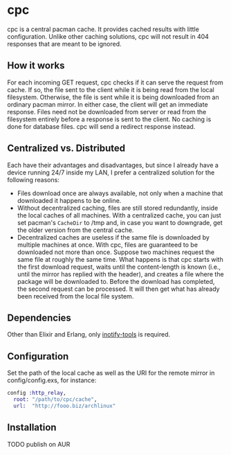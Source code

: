 # cpc

cpc is a central pacman cache. It provides cached results with little
configuration. Unlike other caching solutions, cpc will not result in 404
responses that are meant to be ignored.


## How it works

For each incoming GET request, cpc checks if it can serve the request from
cache. If so, the file sent to the client while it is being read from the local
filesystem. Otherwise, the file is sent while it is being downloaded from an
ordinary pacman mirror.
In either case, the client will get an immediate response. Files need not be
downloaded from server or read from the filesystem entirely before a response is
sent to the client.
No caching is done for database files. cpc will send a redirect response
instead.


## Centralized vs. Distributed

Each have their advantages and disadvantages, but since I already have a device
running 24/7 inside my LAN, I prefer a centralized solution for the following
reasons:
* Files download once are always available, not only when a machine that
  downloaded it happens to be online.
* Without decentralized caching, files are still stored redundantly, inside the
  local caches of all machines. With a centralized cache, you can just set
  pacman's `CacheDir` to /tmp and, in case you want to downgrade, get the older
  version from the central cache.
* Decentralized caches are useless if the same file is downloaded by multiple
  machines at once. With cpc, files are guaranteed to be downloaded not more
  than once. Suppose two machines request the same file at roughly the same
  time. What happens is that cpc starts with the first download request, waits
  until the content-length is known (i.e., until the mirror has replied with the
  header), and creates a file where the package will be downloaded to. Before
  the download has completed, the second request can be processed. It will then
  get what has already been received from the local file system.


## Dependencies
Other than Elixir and Erlang, only
[inotify-tools](https://github.com/rvoicilas/inotify-tools) is required.


## Configuration

Set the path of the local cache as well as the URI for the remote mirror in
config/config.exs, for instance:

```elixir
config :http_relay,
  root: "/path/to/cpc/cache",
  url:  "http://fooo.biz/archlinux"
```

## Installation
TODO publish on AUR

